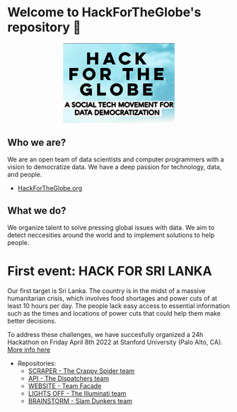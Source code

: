 # Welcome to HackForTheGlobe's repository 👋

<p align="center">
 <img src="https://github.com/hackfortheglobe/.github/blob/8d65fb0df07800ad5fdcf625ca53ab91d73c7b81/IMG_20220405_130650.jpg" width="50%">
</p>

## Who we are?
We are an open team of data scientists and computer programmers with a vision to democratize data. We have a deep passion for technology, data, and people.
- [HackForTheGlobe.org](http://hackfortheglobe.org)

## What we do?
We organize talent to solve pressing global issues with data. We aim to detect neccesities around the world and to implement solutions to help people.

# First event: HACK FOR SRI LANKA

Our first target is Sri Lanka. The country is in the midst of a massive humanitarian crisis, which involves food shortages and power cuts of at least 10 hours per day. The people lack easy access to essential information such as the times and locations of power cuts that could help them make better decisions. 

To address these challenges, we have succesfully organized a 24h Hackathon on Friday April 8th 2022 at Stanford University (Palo Alto, CA). [More info here](https://change-via-data.wixsite.com/hack-for-the-globe/events)

- Repositories:
  -  [SCRAPER - The Crappy Spider team](https://github.com/hackfortheglobe/hackforsrilanka_scraper)
  -  [API - The Dispatchers team](https://github.com/hackfortheglobe/hackforsrilanka_api)
  -  [WEBSITE - Team Facade](https://github.com/hackfortheglobe/hackforsrilanka_website)
  -  [LIGHTS OFF - The Illuminati team](https://github.com/hackfortheglobe/hackforsrilanka_lightsoff)
  -  [BRAINSTORM - Slam Dunkers team](https://github.com/hackfortheglobe/hackforsrilanka_brainstorm)

    
<!--

**Here are some ideas to get you started:**

🙋‍♀️ A short introduction - what is your organization all about?
🌈 Contribution guidelines - how can the community get involved?
👩‍💻 Useful resources - where can the community find your docs? Is there anything else the community should know?
🍿 Fun facts - what does your team eat for breakfast?
🧙 Remember, you can do mighty things with the power of [Markdown](https://docs.github.com/github/writing-on-github/getting-started-with-writing-and-formatting-on-github/basic-writing-and-formatting-syntax)
-->
